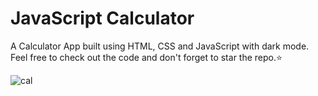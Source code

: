 # JavaScript Calculator
A Calculator App built using HTML, CSS and JavaScript with dark mode. Feel free to check out the code and don't forget to star the repo.⭐

![cal](https://user-images.githubusercontent.com/44538497/95009574-bb996d00-0640-11eb-938f-dd433ae70c58.png)

